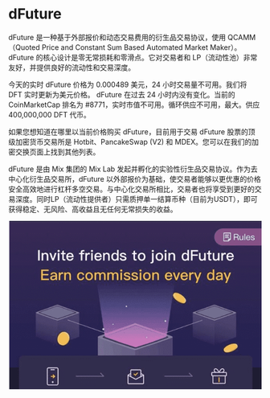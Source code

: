 # dFuture

dFuture 是一种基于外部报价和动态交易费用的衍生品交易协议，使用 QCAMM（Quoted Price and Constant Sum Based Automated Market Maker）。 dFuture 的核心设计是零无常损耗和零滑点。它对交易者和 LP（流动性池）非常友好，并提供良好的流动性和交易深度。

今天的实时 dFuture 价格为 0.000489 美元，24 小时交易量不可用。我们将 DFT 实时更新为美元价格。 dFuture 在过去 24 小时内没有变化。当前的 CoinMarketCap 排名为 #8771，实时市值不可用。循环供应不可用，最大。供应 400,000,000 DFT 代币。

如果您想知道在哪里以当前价格购买 dFuture，目前用于交易 dFuture 股票的顶级加密货币交易所是 Hotbit、PancakeSwap (V2) 和 MDEX。您可以在我们的加密交换页面上找到其他列表。

dFuture 是由 Mix 集团的 Mix Lab 发起并孵化的实验性衍生品交易协议。作为去中心化衍生品交易所，dFuture 以外部报价为基础，使交易者能够以更优惠的价格安全高效地进行杠杆多空交易。与中心化交易所相比，交易者也将享受到更好的交易深度。同时LP（流动性提供者）只需质押单一结算币种（目前为USDT），即可获得稳定、无风险、高收益且无任何无常损失的收益。

![dfuture-dapp-exchanges-bsc-image1_81e006cf9bc4c34f633d3d3c84362cac](dfuture-dapp-exchanges-bsc-image1_81e006cf9bc4c34f633d3d3c84362cac.png)

